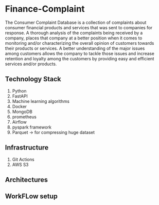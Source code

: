 # Finance-Complaint
The Consumer Complaint Database is a collection of complaints about consumer financial products and services that was sent to companies for response. A thorough analysis of the complaints being received by a company, places that company at a better position when it comes to monitoring and/or characterizing the overall opinion of customers towards their products or services. A better understanding of the major issues among customers allows the company to tackle those issues and increase retention and loyalty among the customers by providing easy and efficient services and/or products.

## Technology Stack
1. Python
2. FastAPI
3. Machine learning algorithms
4. Docker
5. MongoDB
6. prometheus
7. Airflow
8. pyspark framework
9. Parquet -> for compressing huge dataset

## Infrastructure
1. Git Actions
2. AWS S3

## Architectures


## WorkFLow setup


